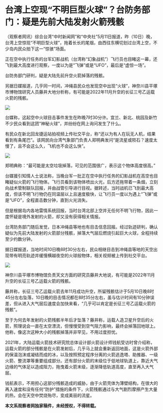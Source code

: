 # 台湾上空现“不明巨型火球”？台防务部门：疑是先前大陆发射火箭残骸

（观察者网讯）综合台湾“中时新闻网”和“中央社”5月11日报道，昨（10日）晚，台湾上空惊现“不明巨型火球”，拖着长长的尾烟，由西往东横切划过台湾上空，不少岛内民众拍下这一“惊骇”场面。

正在空中执行任务的台军幻影战机（台湾称“幻象战机”）飞行员也目睹这一幕，还飞到最大高度进行观察，一度以为是“飞弹”或是“UFO”，最后是“虚惊一场”。

台防务部门研判，疑是大陆先前升空火箭掉落的残骸。

另据日媒报道，几乎同一时间，冲绳县民众也发现空中出现“火球”，神奈川县平塚市博物馆研究人员藤井大地分析称，有可能是2022年11月升空的长征三号乙运载火箭的残骸。

![](https://inews.gtimg.com/newsapp_bt/0/15793217345/1000)

台媒称，这起空中火球目击事件发生在昨晚7时30分许。宜兰、新北、桃园及新竹不少民众看到这团“神秘火球”，并纷纷在网上询问发生了什么。

有民众在新北回龙捷运站拍视频上传社交平台，称“还以为有人在玩无人机，结果看到有条尾巴”。该网民向台湾气象部门负责人郑明典发问“是流星或陨石？速度太慢了，且不会这么久，飞机也不会这么快”。

![](https://inews.gtimg.com/newsapp_match/0/15793217346/0)

郑明典称：“最可能是太空垃圾掉落，可见的范围很广，表示这个物体高度很高。”

台媒援引知情人士说法称，当晚台军一批正在空中执行任务的幻影战机在高空也目睹疑似火箭的飞行物体。飞行员看到该物体喷出火光，后方还拖带着一条烟，立刻向战术管制联队回报，并由战管引导进行目视。据转述，当时战机已飞到最大高度，但该不明飞行物仍在同温层以上且速度极快，让飞行员一度以为遇上“飞弹”或是“UFO”，全程直击数分钟，直到火光消失。

但是根据岛内各地雷情系统回报，当时台湾北部上空并无任何不明飞行物，因此一度怀疑是境外发射的火箭，却又没有获得相关情报。

台湾防务部门随后发觉，日本冲绳县等地也有目击信息回报。经过轨迹研判，确认疑似为先前大陆发射的火箭部分残骸，掉落大气层后燃烧引起巨大火球，全程持续至少约数分钟。

据日媒报道，当地时间10日晚8时30分左右，民众相继目击到冲绳县等地的天空出现带有明亮轨迹并缓慢横越夜空的火球般物体，相关视频被上传到社交平台。

![](https://inews.gtimg.com/newsapp_match/0/15793217349/0)

神奈川县平塚市博物馆负责天文方面的研究员藤井大地说，有可能是2022年11月升空的长征三号乙运载火箭的残骸。

藤井称，长征三号乙运载火箭去年11月成功升空，所留残骸估计于5月10日晚8时45分左右坠落，10日晚的目击情况都在8时35分左右，虽与估计时间有10分钟误差，但从进入大气层后速度会加快来看，“几乎可以肯定是长征三号乙运载火箭的残骸”。

至于为何去年发射的火箭残骸半年后才坠落？藤井称，运载人造卫星升空后的火箭，照理说会一直在太空漂流，但慢慢受到空气阻力影响，最终会掉落回地球上。他称，像这次这种大小的残骸掉落并非罕见，不用过度担忧。

2021年，大陆运载火箭技术研究院总体设计部火箭设计师钱航受访时曾介绍称，运载火箭的部分残骸是在火箭发射后，几乎马上就会重新返回地面，这是火箭外部的保温泡沫或凝结而成的冰，以及按照预定程序分离的火箭逃逸塔、助推器、一级火箭、整流罩等重要组成部分。还有部分火箭的末级位于低地球轨道上，靠近大气边缘的气体足以造成阻力，拖曳着火箭末级，逐渐降低轨道高度，直至再入大气层。

钱航表示，不用担心这部分残骸造成的威胁，由于火箭壳体为薄壁结构，在很大的再入速度和没有任何“防护”措施的条件下，火箭残骸通过与大气剧烈摩擦产生大量的热，会在天空中焚烧殆尽，变成美丽的流星。

**本文系观察者网独家稿件，未经授权，不得转载。**

